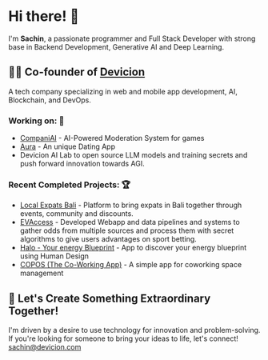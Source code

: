 # Hi there! 👋

I'm **Sachin**, a passionate programmer and Full Stack Developer with strong base in Backend Development, Generative AI and Deep Learning.

## 👨‍💼 Co-founder of [Devicion](https://www.devicion.com)
A tech company specializing in web and mobile app development, AI, Blockchain, and DevOps.

### Working on: 🚀

- [CompaniAI](https://compani.ai/) - AI-Powered Moderation System for games
- [Aura](https://www.auramatching.com) - An unique Dating App 
- Devicion AI Lab to open source LLM models and training secrets and push forward innovation towards AGI.

### Recent Completed Projects: 🏆

- [Local Expats Bali](https://www.localexpatsbali.com) - Platform to bring expats in Bali together through events, community and discounts.
- [EVAccess](https://evaccess.com.au) - Developed Webapp and data pipelines and systems to gather odds from multiple sources and process them with secret algorithms to give users advantages on sport betting.
- [Halo - Your energy Blueprint](https://www.auramatching.com/halo) - App to discover your energy blueprint using Human Design
- [COPOS (The Co-Working App)](https://www.copos.app) - A simple app for coworking space management


## 🌟 Let's Create Something Extraordinary Together!

I'm driven by a desire to use technology for innovation and problem-solving. If you're looking for someone to bring your ideas to life, let's connect!
[sachin@devicion.com](mailto:sachin@devicion.com)


